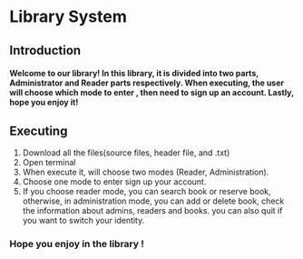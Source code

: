 # Library System

## Introduction
####  Welcome to our library!  In this library, it is divided into two parts, Administrator and Reader parts respectively. When executing, the user will choose which mode to enter , then need to sign up an account. Lastly, hope you enjoy it!

## Executing 
1. Download all the files(source files, header file, and .txt)
2. Open terminal
3. When execute it, will choose two modes (Reader, Administration).
4. Choose one mode to enter sign up your account.
5. If you choose reader mode, you can search book or reserve book, otherwise, in administration mode, you can add or delete book, check the information about admins, readers and books. you can also quit if you want to switch your identity.

### Hope you enjoy in the library !
